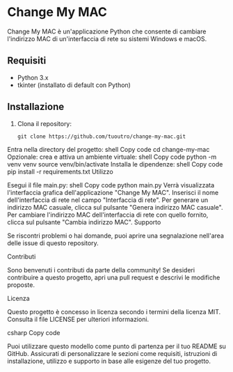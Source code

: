 # Change My MAC

Change My MAC è un'applicazione Python che consente di cambiare l'indirizzo MAC di un'interfaccia di rete su sistemi Windows e macOS.

## Requisiti

- Python 3.x
- tkinter (installato di default con Python)

## Installazione

1. Clona il repository:

   ```shell
   git clone https://github.com/tuoutro/change-my-mac.git
Entra nella directory del progetto:
shell
Copy code
cd change-my-mac
Opzionale: crea e attiva un ambiente virtuale:
shell
Copy code
python -m venv venv
source venv/bin/activate
Installa le dipendenze:
shell
Copy code
pip install -r requirements.txt
Utilizzo

Esegui il file main.py:
shell
Copy code
python main.py
Verrà visualizzata l'interfaccia grafica dell'applicazione "Change My MAC".
Inserisci il nome dell'interfaccia di rete nel campo "Interfaccia di rete".
Per generare un indirizzo MAC casuale, clicca sul pulsante "Genera indirizzo MAC casuale".
Per cambiare l'indirizzo MAC dell'interfaccia di rete con quello fornito, clicca sul pulsante "Cambia indirizzo MAC".
Supporto

Se riscontri problemi o hai domande, puoi aprire una segnalazione nell'area delle issue di questo repository.

Contributi

Sono benvenuti i contributi da parte della community! Se desideri contribuire a questo progetto, apri una pull request e descrivi le modifiche proposte.

Licenza

Questo progetto è concesso in licenza secondo i termini della licenza MIT. Consulta il file LICENSE per ulteriori informazioni.

csharp
Copy code

Puoi utilizzare questo modello come punto di partenza per il tuo README su GitHub. Assicurati di personalizzare le sezioni come requisiti, istruzioni di installazione, utilizzo e supporto in base alle esigenze del tuo progetto.
